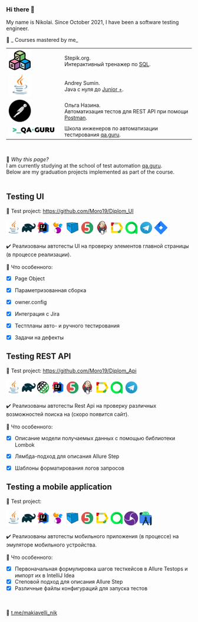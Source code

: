 ### Hi there 👋
My name is Nikolai. Since October 2021, I have been a software testing engineer.</br>

:small_blue_diamond:  _ Courses mastered by me_

<!--
**Moro19/Moro19** is a ✨ _special_ ✨ repository because its `README.md` (this file) appears on your GitHub profile.

Here are some ideas to get you started:

- 🔭 I’m currently working on ...
- 🌱 I’m currently learning ...
- 👯 I’m looking to collaborate on ...
- 🤔 I’m looking for help with ...
- 💬 Ask me about ...
- 📫 How to reach me: ...
- 😄 Pronouns: ...
- ⚡ Fun fact: ...
-->

<table width="100%" border='0'>
   <tr> 
    <td width="30%" valign="bottom"><img src="/icons/sql.jpg" width="60" height="60"></td><td valign="middle">Stepik.org.</br>Интерактивный тренажер по <a target="_blank" href="https://stepik.org/course/63054/promo#toc?auth=login">SQL</a>.</td></tr>  
    <td width="30%" valign="bottom"><img src="/icons/Java.png" width="60" height="60"></td><td valign="middle">Andrey Sumin.</br>Java с нуля до <a target="_blank" href="https://www.udemy.com/course/java_sumin/">Junior +</a>.</td></tr>
    <tr><td width="30%" valign="bottom"><img src="/icons/postman.svg" width="60" height="60"></td><td valign="middle">Ольга Назина.</br>Автоматизация тестов для REST API при помощи <a target="_blank" href="https://www.software-testing.ru/edu/3-online/315-rest-api-postman">Postman</a>.</td>
    <tr><td width="30%" valign="bottom"><img src="/images/qa-guru80.png"></td><td valign="middle">Школа инженеров по автоматизации тестирования <a target="_blank" href="https://qa.guru">qa.guru</a>.</td></tr>
   </tr>
  </table>
  </br>
  
:small_blue_diamond:  _Why this page?_  
I am currently studying at the school of test automation <a target="_blank" href="https://qa.guru">qa.guru</a>.</br>
Below are my graduation projects implemented as part of the course.
</br></br>

## Testing UI
:link: Test project: https://github.com/Moro19/Diplom_UI</br></br>
![This is an image](/icons/Java.png)![This is an image](/icons/Gradle.png)![This is an image](/icons/Intelij_IDEA.png)![This is an image](/icons/Selenide.png)![This is an image](/icons/Selenoid.png)![This is an image](/icons/JUnit5.png)![This is an image](/icons/Jenkins.png)![This is an image](/icons/Allure_Report.png)![This is an image](/icons/AllureTestOps.png)![This is an image](/icons/Telegram.png)![This is an image](/icons/Jira.png)</br></br>
:heavy_check_mark: Реализованы автотесты UI на проверку элементов главной страницы (в процессе реализации).</br></br>
:triangular_flag_on_post: Что особенного:

- [x] Page Object
- [x] Параметризованная сборка
- [x] owner.config
- [x] Интеграция с Jira
- [x] Тестпланы авто- и ручного тестирования
- [x] Задачи на дефекты


## Testing REST API
:link: Test project: https://github.com/Moro19/Diplom_Api</br></br>
![This is an image](/icons/Java.png)![This is an image](/icons/Gradle.png)![This is an image](/icons/Rest-Assured.png)![This is an image](/icons/Intelij_IDEA.png)![This is an image](/icons/JUnit5.png)![This is an image](/icons/Jenkins.png)![This is an image](/icons/Allure_Report.png)![This is an image](/icons/AllureTestOps.png)![This is an image](/icons/Telegram.png)</br></br>
:heavy_check_mark: Реализованы автотесты Rest Api на проверку различных возможностей поиска на (скоро появится сайт).</br></br>
:triangular_flag_on_post: Что особенного:

- [x] Описание модели получаемых данных с помощью библиотеки Lombok
- [x] Лямбда-подход для описания Allure Step
- [x] Шаблоны форматирования логов запросов


## Testing a mobile application
:link: Test project: </br></br>
![This is an image](/icons/Java.png)![This is an image](/icons/Gradle.png)![This is an image](/icons/Intelij_IDEA.png)![This is an image](/icons/Selenide.png)![This is an image](/icons/Selenoid.png)![This is an image](/icons/JUnit5.png)![This is an image](/icons/Allure_Report.png)![This is an image](/icons/AllureTestOps.png)![This is an image](/icons/appium.png) ![This is an image](/icons/androidstudio.png)</br></br>
:heavy_check_mark: Реализованы автотесты мобильного приложения (в процессе) на эмуляторе мобильного устройства.</br></br>
:triangular_flag_on_post: Что особенного:

- [x] Первоначальная формулировка шагов тесткейсов в Allure Testops и импорт их в IntelliJ Idea
- [x] Степовой подход для описания Allure Step
- [x] Различные файлы конфигураций для запуска тестов

</br></br>
:wave: <a target="_blank" href="https://t.me/makiavelli_nik">t.me/makiavelli_nik</a>
